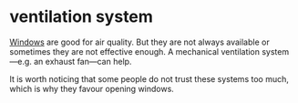 # ventilation system

[Windows](code=availability_of_windows_and_skylights) are good for air quality. But 
they are not always available or sometimes they are not effective enough. A mechanical 
ventilation system—e.g. an exhaust fan—can help.

It is worth noticing that some people do not trust these systems too much, which is 
why they favour opening windows.